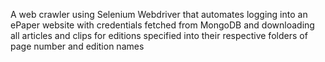 A web crawler using Selenium Webdriver that automates logging into an ePaper website with credentials fetched from
MongoDB and downloading all articles and clips for editions specified into their respective folders of page number and edition
names
